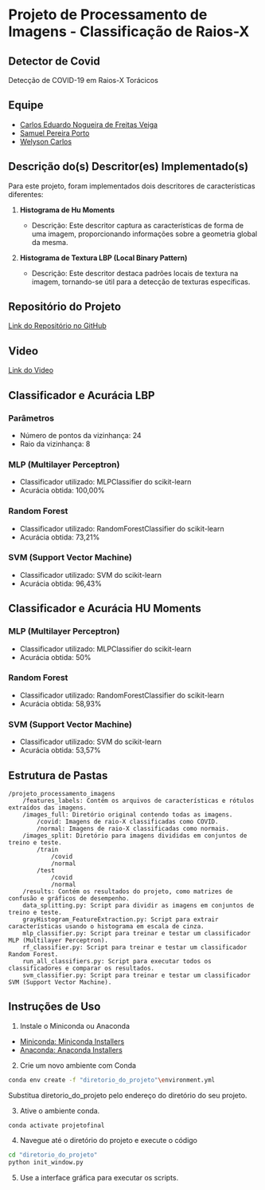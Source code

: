 # Projeto de Processamento de Imagens - Classificação de Raios-X

## Detector de Covid
Detecção de COVID-19 em Raios-X Torácicos

## Equipe
- [Carlos Eduardo Nogueira de Freitas Veiga](https://github.com/cenfv)
- [Samuel Pereira Porto](https://github.com/smlporto)
- [Welyson Carlos](https://github.com/welyson1)

## Descrição do(s) Descritor(es) Implementado(s)
Para este projeto, foram implementados dois descritores de características diferentes:
1. **Histograma de Hu Moments**
   - Descrição: Este descritor captura as características de forma de uma imagem, proporcionando informações sobre a geometria global da mesma.
   
2. **Histograma de Textura LBP (Local Binary Pattern)**
   - Descrição: Este descritor destaca padrões locais de textura na imagem, tornando-se útil para a detecção de texturas específicas.

## Repositório do Projeto
[Link do Repositório no GitHub](https://github.com/smlporto/classificacao-imagens)

## Video
[Link do Video](https://youtu.be/sighWM-pjxo)

## Classificador e Acurácia LBP
### Parâmetros
- Número de pontos da vizinhança: 24
- Raio da vizinhança: 8

### MLP (Multilayer Perceptron)
- Classificador utilizado: MLPClassifier do scikit-learn
- Acurácia obtida: 100,00% 
### Random Forest
- Classificador utilizado: RandomForestClassifier do scikit-learn
- Acurácia obtida: 73,21% 
### SVM (Support Vector Machine)
- Classificador utilizado: SVM do scikit-learn
- Acurácia obtida: 96,43%

## Classificador e Acurácia HU Moments
### MLP (Multilayer Perceptron)
- Classificador utilizado: MLPClassifier do scikit-learn
- Acurácia obtida: 50% 
### Random Forest
- Classificador utilizado: RandomForestClassifier do scikit-learn
- Acurácia obtida: 58,93% 
### SVM (Support Vector Machine)
- Classificador utilizado: SVM do scikit-learn
- Acurácia obtida: 53,57%

## Estrutura de Pastas
```plaintext
/projeto_processamento_imagens
    /features_labels: Contém os arquivos de características e rótulos extraídos das imagens.
    /images_full: Diretório original contendo todas as imagens.
        /covid: Imagens de raio-X classificadas como COVID.
        /normal: Imagens de raio-X classificadas como normais.
    /images_split: Diretório para imagens divididas em conjuntos de treino e teste.
        /train
            /covid
            /normal
        /test
            /covid
            /normal
    /results: Contém os resultados do projeto, como matrizes de confusão e gráficos de desempenho.
    data_splitting.py: Script para dividir as imagens em conjuntos de treino e teste.
    grayHistogram_FeatureExtraction.py: Script para extrair características usando o histograma em escala de cinza.
    mlp_classifier.py: Script para treinar e testar um classificador MLP (Multilayer Perceptron).
    rf_classifier.py: Script para treinar e testar um classificador Random Forest.
    run_all_classifiers.py: Script para executar todos os classificadores e comparar os resultados.
    svm_classifier.py: Script para treinar e testar um classificador SVM (Support Vector Machine).
```

## Instruções de Uso
1. Instale o Miniconda ou Anaconda
- [Miniconda: Miniconda Installers](https://docs.conda.io/projects/miniconda/en/latest/index.html)
- [Anaconda: Anaconda Installers](https://www.anaconda.com/download/)

2. Crie um novo ambiente com Conda
```bash
conda env create -f "diretorio_do_projeto"\environment.yml
```
Substitua diretorio_do_projeto pelo endereço do diretório do seu projeto.

3. Ative o ambiente conda.
```bash
conda activate projetofinal
```

4. Navegue até o diretório do projeto e execute o código
```bash
cd "diretorio_do_projeto"
python init_window.py
```

5. Use a interface gráfica para executar os scripts.
